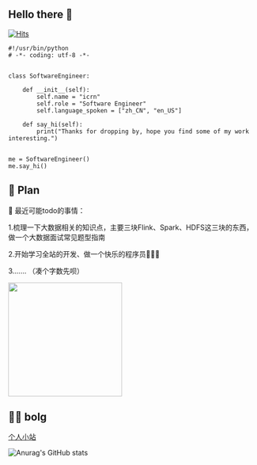 ## Hello there 👋


[![Hits](https://hits.seeyoufarm.com/api/count/incr/badge.svg?url=https%3A%2F%2Fgithub.com%2Ficrn&count_bg=%232C3B20&title_bg=%23C6B7B7&icon=iconify.svg&icon_color=%23E7E7E7&title=&edge_flat=false)](https://hits.seeyoufarm.com)


```
#!/usr/bin/python
# -*- coding: utf-8 -*-


class SoftwareEngineer:

    def __init__(self):
        self.name = "icrn"
        self.role = "Software Engineer"
        self.language_spoken = ["zh_CN", "en_US"]

    def say_hi(self):
        print("Thanks for dropping by, hope you find some of my work interesting.")


me = SoftwareEngineer()
me.say_hi()
```


## 📝 Plan

🤔 最近可能todo的事情：

1.梳理一下大数据相关的知识点，主要三块Flink、Spark、HDFS这三块的东西，做一个大数据面试常见题型指南

2.开始学习全站的开发、做一个快乐的程序员👨🏻‍💻

3.…… （凑个字数先呗）

<img align='center' src="https://media.giphy.com/media/836HiJc7pgzy8iNXCn/giphy.gif" width="230" />

## 👨‍💻 bolg
[个人小站](https://icrn.github.io)

![Anurag's GitHub stats](https://github-readme-stats.vercel.app/api?username=icrn&show_icons=true&theme=onedark)

<!--
**icrn/icrn** is a ✨ _special_ ✨ repository because its `README.md` (this file) appears on your GitHub profile.

Here are some ideas to get you started:

- 🔭 I’m currently working on ...
- 🌱 I’m currently learning ...
- 👯 I’m looking to collaborate on ...
- 🤔 I’m looking for help with ...
- 💬 Ask me about ...
- 📫 How to reach me: ...
- 😄 Pronouns: ...
- ⚡ Fun fact: ...
-->
